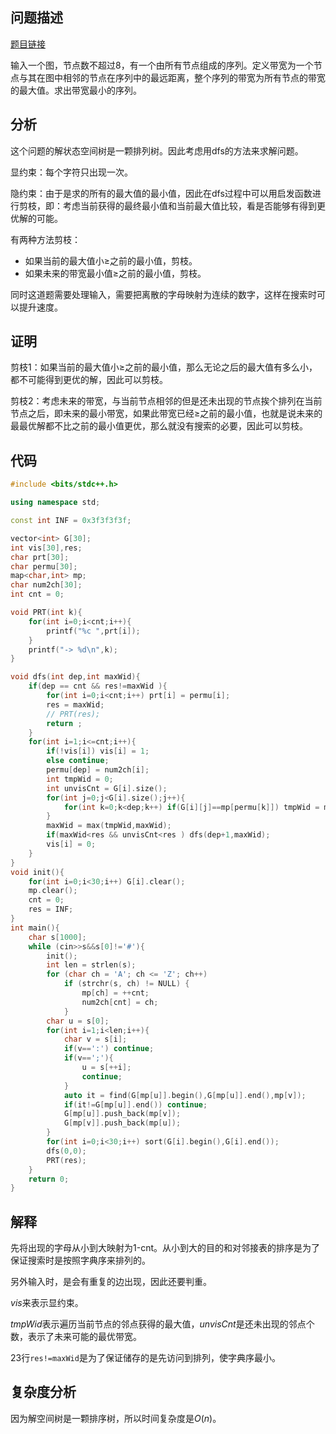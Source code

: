 ## 问题描述

[题目链接](https://vjudge.net/problem/UVA-140)

输入一个图，节点数不超过8，有一个由所有节点组成的序列。定义带宽为一个节点与其在图中相邻的节点在序列中的最远距离，整个序列的带宽为所有节点的带宽的最大值。求出带宽最小的序列。



## 分析

这个问题的解状态空间树是一颗排列树。因此考虑用dfs的方法来求解问题。

显约束：每个字符只出现一次。

隐约束：由于是求的所有的最大值的最小值，因此在dfs过程中可以用启发函数进行剪枝，即：考虑当前获得的最终最小值和当前最大值比较，看是否能够有得到更优解的可能。

有两种方法剪枝：

- 如果当前的最大值小≥之前的最小值，剪枝。
- 如果未来的带宽最小值≥之前的最小值，剪枝。



同时这道题需要处理输入，需要把离散的字母映射为连续的数字，这样在搜索时可以提升速度。



##  证明

剪枝1：如果当前的最大值小≥之前的最小值，那么无论之后的最大值有多么小，都不可能得到更优的解，因此可以剪枝。

剪枝2：考虑未来的带宽，与当前节点相邻的但是还未出现的节点挨个排列在当前节点之后，即未来的最小带宽，如果此带宽已经≥之前的最小值，也就是说未来的最最优解都不比之前的最小值更优，那么就没有搜索的必要，因此可以剪枝。



## 代码

```c++
#include <bits/stdc++.h>

using namespace std;

const int INF = 0x3f3f3f3f;

vector<int> G[30];
int vis[30],res;
char prt[30];
char permu[30];
map<char,int> mp;
char num2ch[30];
int cnt = 0;

void PRT(int k){
    for(int i=0;i<cnt;i++){
        printf("%c ",prt[i]);
    }
    printf("-> %d\n",k);
}

void dfs(int dep,int maxWid){
    if(dep == cnt && res!=maxWid ){
        for(int i=0;i<cnt;i++) prt[i] = permu[i];
        res = maxWid;
        // PRT(res);
        return ;
    }
    for(int i=1;i<=cnt;i++){
        if(!vis[i]) vis[i] = 1;
        else continue;
        permu[dep] = num2ch[i];
        int tmpWid = 0;
        int unvisCnt = G[i].size();
        for(int j=0;j<G[i].size();j++){
            for(int k=0;k<dep;k++) if(G[i][j]==mp[permu[k]]) tmpWid = max(tmpWid,dep-k),unvisCnt--;
        }
        maxWid = max(tmpWid,maxWid);
        if(maxWid<res && unvisCnt<res ) dfs(dep+1,maxWid);
        vis[i] = 0;
    }
}
void init(){
    for(int i=0;i<30;i++) G[i].clear();
    mp.clear();
    cnt = 0;
    res = INF;
}
int main(){
    char s[1000];
    while (cin>>s&&s[0]!='#'){
        init();
        int len = strlen(s);
        for (char ch = 'A'; ch <= 'Z'; ch++)
			if (strchr(s, ch) != NULL) {
				mp[ch] = ++cnt;
				num2ch[cnt] = ch;
			}
        char u = s[0];
        for(int i=1;i<len;i++){
            char v = s[i];
            if(v==':') continue;
            if(v==';'){
                u = s[++i];
                continue;
            }
            auto it = find(G[mp[u]].begin(),G[mp[u]].end(),mp[v]);
            if(it!=G[mp[u]].end()) continue;
            G[mp[u]].push_back(mp[v]);
            G[mp[v]].push_back(mp[u]);
        }
        for(int i=0;i<30;i++) sort(G[i].begin(),G[i].end());
        dfs(0,0);
        PRT(res);
    }
    return 0;
}
```



## 解释

先将出现的字母从小到大映射为1-cnt。从小到大的目的和对邻接表的排序是为了保证搜索时是按照字典序来排列的。

另外输入时，是会有重复的边出现，因此还要判重。

$vis$来表示显约束。

$tmpWid$表示遍历当前节点的邻点获得的最大值，$unvisCnt$是还未出现的邻点个数，表示了未来可能的最优带宽。

23行`res!=maxWid`是为了保证储存的是先访问到排列，使字典序最小。



## 复杂度分析

因为解空间树是一颗排序树，所以时间复杂度是$O(n)$。